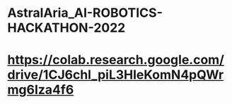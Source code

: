 # AstralAria_AI-ROBOTICS-HACKATHON-2022



# https://colab.research.google.com/drive/1CJ6chl_piL3HleKomN4pQWrmg6Iza4f6
